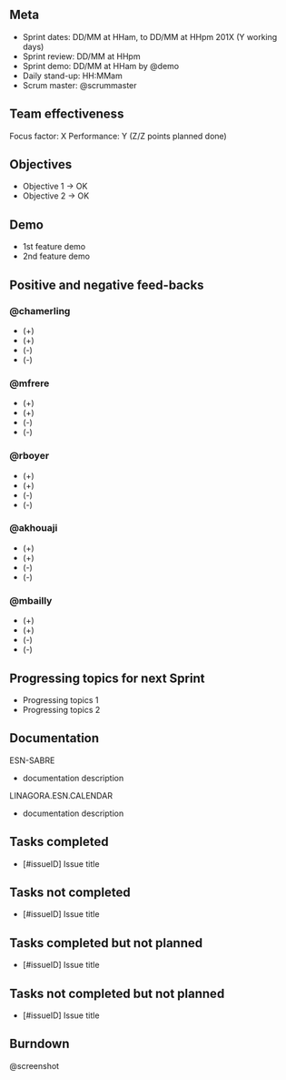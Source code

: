 ## Meta

- Sprint dates: DD/MM at HHam, to DD/MM at HHpm 201X (Y working days)
- Sprint review: DD/MM at HHpm
- Sprint demo: DD/MM at HHam by @demo
- Daily stand-up: HH:MMam
- Scrum master: @scrummaster

## Team effectiveness

Focus factor: X
Performance: Y (Z/Z points planned done)

## Objectives

- Objective 1 -> OK
- Objective 2 -> OK

## Demo
- 1st feature demo
- 2nd feature demo

## Positive and negative feed-backs

### @chamerling

- (+) 
- (+) 
- (-) 
- (-) 
 
### @mfrere 

- (+) 
- (+) 
- (-) 
- (-) 
### @rboyer 

- (+) 
- (+) 
- (-) 
- (-) 

### @akhouaji 


- (+) 
- (+) 
- (-) 
- (-) 

### @mbailly 


- (+) 
- (+) 
- (-) 
- (-) 

## Progressing topics for next Sprint

- Progressing topics 1
- Progressing topics 2

## Documentation

ESN-SABRE
- documentation description

LINAGORA.ESN.CALENDAR
- documentation description

## Tasks completed

- [#issueID] Issue title

## Tasks not completed

- [#issueID] Issue title


## Tasks completed but not planned

- [#issueID] Issue title

## Tasks not completed but not planned

- [#issueID] Issue title

## Burndown

@screenshot